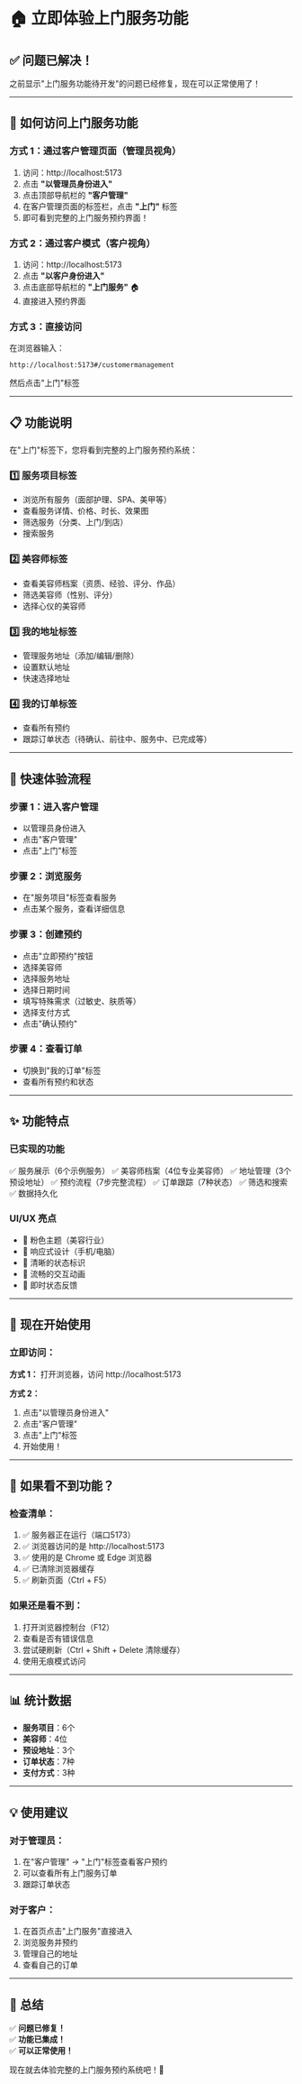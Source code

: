 # 🏠 立即体验上门服务功能

## ✅ 问题已解决！

之前显示"上门服务功能待开发"的问题已经修复，现在可以正常使用了！

---

## 🚀 如何访问上门服务功能

### 方式 1：通过客户管理页面（管理员视角）

1. 访问：http://localhost:5173
2. 点击 **"以管理员身份进入"**
3. 点击顶部导航栏的 **"客户管理"**
4. 在客户管理页面的标签栏，点击 **"上门"** 标签
5. 即可看到完整的上门服务预约界面！

### 方式 2：通过客户模式（客户视角）

1. 访问：http://localhost:5173
2. 点击 **"以客户身份进入"**
3. 点击底部导航栏的 **"上门服务"** 🏠
4. 直接进入预约界面

### 方式 3：直接访问

在浏览器输入：
```
http://localhost:5173#/customermanagement
```
然后点击"上门"标签

---

## 📋 功能说明

在"上门"标签下，您将看到完整的上门服务预约系统：

### 1️⃣ 服务项目标签
- 浏览所有服务（面部护理、SPA、美甲等）
- 查看服务详情、价格、时长、效果图
- 筛选服务（分类、上门/到店）
- 搜索服务

### 2️⃣ 美容师标签
- 查看美容师档案（资质、经验、评分、作品）
- 筛选美容师（性别、评分）
- 选择心仪的美容师

### 3️⃣ 我的地址标签
- 管理服务地址（添加/编辑/删除）
- 设置默认地址
- 快速选择地址

### 4️⃣ 我的订单标签
- 查看所有预约
- 跟踪订单状态（待确认、前往中、服务中、已完成等）

---

## 🎯 快速体验流程

### 步骤 1：进入客户管理
- 以管理员身份进入
- 点击"客户管理"
- 点击"上门"标签

### 步骤 2：浏览服务
- 在"服务项目"标签查看服务
- 点击某个服务，查看详细信息

### 步骤 3：创建预约
- 点击"立即预约"按钮
- 选择美容师
- 选择服务地址
- 选择日期时间
- 填写特殊需求（过敏史、肤质等）
- 选择支付方式
- 点击"确认预约"

### 步骤 4：查看订单
- 切换到"我的订单"标签
- 查看所有预约和状态

---

## ✨ 功能特点

### 已实现的功能
✅ 服务展示（6个示例服务）
✅ 美容师档案（4位专业美容师）
✅ 地址管理（3个预设地址）
✅ 预约流程（7步完整流程）
✅ 订单跟踪（7种状态）
✅ 筛选和搜索
✅ 数据持久化

### UI/UX 亮点
- 🎨 粉色主题（美容行业）
- 📱 响应式设计（手机/电脑）
- 🎯 清晰的状态标识
- 💫 流畅的交互动画
- 🔔 即时状态反馈

---

## 🎉 现在开始使用

### 立即访问：

**方式 1：** 打开浏览器，访问 http://localhost:5173

**方式 2：** 
1. 点击"以管理员身份进入"
2. 点击"客户管理"
3. 点击"上门"标签
4. 开始使用！

---

## 🔧 如果看不到功能？

### 检查清单：

1. ✅ 服务器正在运行（端口5173）
2. ✅ 浏览器访问的是 http://localhost:5173
3. ✅ 使用的是 Chrome 或 Edge 浏览器
4. ✅ 已清除浏览器缓存
5. ✅ 刷新页面（Ctrl + F5）

### 如果还是看不到：

1. 打开浏览器控制台（F12）
2. 查看是否有错误信息
3. 尝试硬刷新（Ctrl + Shift + Delete 清除缓存）
4. 使用无痕模式访问

---

## 📊 统计数据

- **服务项目**：6个
- **美容师**：4位
- **预设地址**：3个
- **订单状态**：7种
- **支付方式**：3种

---

## 💡 使用建议

### 对于管理员：
1. 在"客户管理" → "上门"标签查看客户预约
2. 可以查看所有上门服务订单
3. 跟踪订单状态

### 对于客户：
1. 在首页点击"上门服务"直接进入
2. 浏览服务并预约
3. 管理自己的地址
4. 查看自己的订单

---

## 🎊 总结

✅ **问题已修复！**  
✅ **功能已集成！**  
✅ **可以正常使用！**

现在就去体验完整的上门服务预约系统吧！🚀








